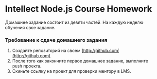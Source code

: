 # Intellect Node.js Course Homework

Домашнее задание состоит из девяти частей. На каждую неделю обучения свое задание.

### Требование к сдаче домашнего задания

1. Создайте репозиторий на своем [http://github.com](http://github.com).
2. После того как закончите первое домашнее задание, выполните push проекта.
3. Скиньте ссылку на проект для проверки ментору в LMS.
